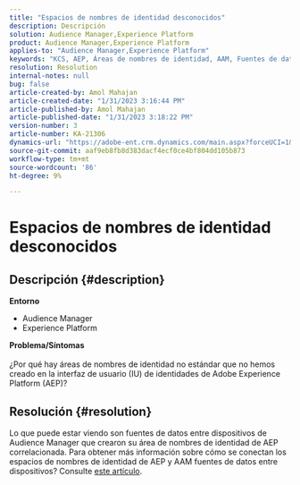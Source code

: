 ```yaml
---
title: "Espacios de nombres de identidad desconocidos"
description: Descripción
solution: Audience Manager,Experience Platform
product: Audience Manager,Experience Platform
applies-to: "Audience Manager,Experience Platform"
keywords: "KCS, AEP, Áreas de nombres de identidad, AAM, Fuentes de datos"
resolution: Resolution
internal-notes: null
bug: false
article-created-by: Amol Mahajan
article-created-date: "1/31/2023 3:16:44 PM"
article-published-by: Amol Mahajan
article-published-date: "1/31/2023 3:18:22 PM"
version-number: 3
article-number: KA-21306
dynamics-url: "https://adobe-ent.crm.dynamics.com/main.aspx?forceUCI=1&pagetype=entityrecord&etn=knowledgearticle&id=9eafa944-7aa1-ed11-aad1-6045bd0067ea"
source-git-commit: aaf9eb8fb8d383dacf4ecf0ce4bf804dd105b873
workflow-type: tm+mt
source-wordcount: '86'
ht-degree: 9%

---
```


# Espacios de nombres de identidad desconocidos

## Descripción {#description}

<b>Entorno</b>
- Audience Manager
- Experience Platform




<b>Problema/Síntomas</b>
<br><br>¿Por qué hay áreas de nombres de identidad no estándar que no hemos creado en la interfaz de usuario (IU) de identidades de Adobe Experience Platform (AEP)?<br>

## Resolución {#resolution}


Lo que puede estar viendo son fuentes de datos entre dispositivos de Audience Manager que crearon su área de nombres de identidad de AEP correlacionada. Para obtener más información sobre cómo se conectan los espacios de nombres de identidad de AEP y AAM fuentes de datos entre dispositivos? Consulte [este artículo](https://experienceleague.adobe.com/docs/experience-cloud-kcs/kbarticles/KA-21305.html).
